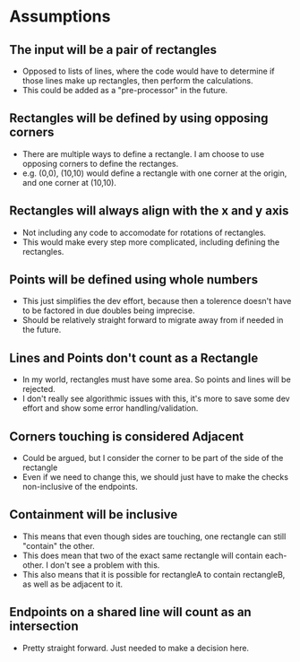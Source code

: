 # Assumptions
## The input will be a pair of rectangles
- Opposed to lists of lines, where the code would have to determine if those lines make up rectangles, then perform the calculations.
- This could be added as a "pre-processor" in the future.

## Rectangles will be defined by using opposing corners
- There are multiple ways to define a rectangle. I am choose to use opposing corners to define the rectanges. 
- e.g. (0,0), (10,10) would define a rectangle with one corner at the origin, and one corner at (10,10). 

## Rectangles will always align with the x and y axis
- Not including any code to accomodate for rotations of rectangles. 
- This would make every step more complicated, including defining the rectangles.

## Points will be defined using whole numbers
- This just simplifies the dev effort, because then a tolerence doesn't have to be factored in due doubles being imprecise.
- Should be relatively straight forward to migrate away from if needed in the future.

## Lines and Points don't count as a Rectangle
- In my world, rectangles must have some area. So points and lines will be rejected. 
- I don't really see algorithmic issues with this, it's more to save some dev effort and show some error handling/validation.

## Corners touching is considered Adjacent
- Could be argued, but I consider the corner to be part of the side of the rectangle
- Even if we need to change this, we should just have to make the checks non-inclusive of the endpoints.

## Containment will be inclusive
- This means that even though sides are touching, one rectangle can still "contain" the other.
- This does mean that two of the exact same rectangle will contain each-other. I don't see a problem with this.
- This also means that it is possible for rectangleA to contain rectangleB, as well as be adjacent to it.

## Endpoints on a shared line will count as an intersection
- Pretty straight forward. Just needed to make a decision here.
